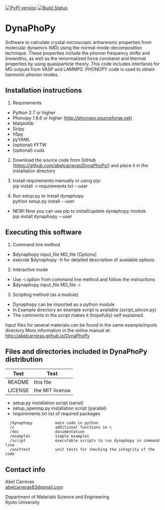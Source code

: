[![PyPI version](https://badge.fury.io/py/dynaphopy.svg)](https://pypi.python.org/pypi/dynaphopy)
[![Build Status](https://travis-ci.org/abelcarreras/DynaPhoPy.svg?branch=development)](https://travis-ci.org/abelcarreras/DynaPhoPy)


DynaPhoPy
=========
Software to calculate crystal microscopic anharmonic properties
from molecular dynamics (MD) using the normal-mode-decomposition technique.
These properties include the phonon frequency shifts and linewidths, 
as well as the renormalized force constanst and thermal properties 
by using quasiparticle theory. This code includes interfaces for MD 
outputs from VASP and LAMMPS .PHONOPY code is used to obtain harmonic
phonon modes.

Installation instructions
---------------------------------------------------------

1. Requirements
  - Python 2.7 or higher
  - Phonopy 1.9.6 or higher (http://phonopy.sourceforge.net)
  - Matplotlib
  - Scipy
  - h5py
  - pyYAML
  - (optional) FFTW
  - (optional) cuda

2. Download the source code from GitHub (https://github.com/abelcarreras/DynaPhoPy/) 
   and place it in the installation directory

3. Install requirements manually or using pip:
   <br>pip install -r requirements.txt --user

4. Run setup.py to install dynaphopy
   <br>python setup.py install --user

* NEW! Now you can use pip to install/update dynaphopy module
   <br>pip install dynaphopy --user


Executing this software
---------------------------------------------------------

1. Command line method
  - $dynaphopy input_file MD_file [Options]
  - execute $dynaphopy -h for detailed description of available options

2. Interactive mode
  - Use -i option from command line method and follow the instructions
  - $dynaphopy input_file MD_file -i

3. Scripting method (as a module)
  - Dynaphopy can be imported as a python module
  - In Example directory an example script is available (script_silicon.py)
  - The comments in the script makes it (hopefully) self explained.

Input files for several materials can be found in the same example/inputs directory
More information in the online manual at: http://abelcarreras.github.io/DynaPhoPy

Files and directories included in DynaPhoPy distribution
--------------------------------------------------------

| Test | Test |
| --- | --- |
| README          |  this file |
| LICENSE         |  the MIT license |

 -  setup.py           installation script (serial)
 -  setup_openmp.py    installation script (parallel)
 -  requirements.txt   list of required packages
~~~
  /dynaphopy          main code in python
  /c                  additional functions in c
  /doc                documentation
  /examples           simple examples
  /script             executable scripts to run dynaphopy in command line
  /unittest           unit tests for checking the integrity of the code
~~~~

Contact info
---------------------------------------------------------
Abel Carreras
<br>abelcarreras83@gmail.com

Department of Materials Science and Engineering
<br>Kyoto University